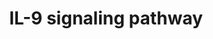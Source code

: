 ---
annotations:
- type: Pathway Ontology
  value: interleukin-9 signaling pathway
authors:
- A.Pandey
- MaintBot
- Christine Chichester
- Mkutmon
- Eweitz
description: ''
last-edited: 2021-05-16
organisms:
- Rattus norvegicus
redirect_from:
- /index.php/Pathway:WP8
- /instance/WP8
schema-jsonld:
- '@context': https://schema.org/
  '@id': https://wikipathways.github.io/pathways/WP8.html
  '@type': Dataset
  creator:
    '@type': Organization
    name: WikiPathways
  description: ''
  keywords:
  - Akt1
  - Shc1
  - Il9
  - Irs2
  - Map2k1
  - Grb2
  - Vcp
  - Mapk1
  - Socs3
  - Stat5b
  - Il2rg
  - Jak1
  - Ptpn11
  - Irs1
  - TYK2
  - Jak3
  - Mapk3
  - Il9r
  - Map2k2
  - Kat5
  - Stat3
  - Stat5a
  - Stat1
  - Pik3r1
  license: CC0
  name: IL-9 signaling pathway
seo: CreativeWork
title: IL-9 signaling pathway
wpid: WP8
---